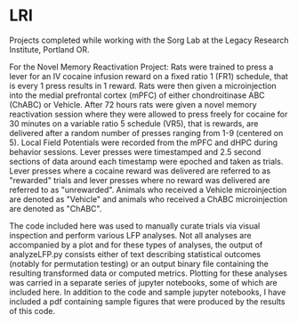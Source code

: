 # LRI
Projects completed while working with the Sorg Lab at the Legacy Research Institute, Portland OR.

For the Novel Memory Reactivation Project:
Rats were trained to press a lever for an IV cocaine infusion reward on a fixed ratio 1 (FR1) schedule, that is every 1 press results in 1 reward. Rats were then given a microinjection into the medial prefrontal cortex (mPFC) of either chondroitinase ABC (ChABC) or Vehicle. After 72 hours rats were given a novel memory reactivation session where they were allowed to press freely for cocaine for 30 minutes on a variable ratio 5 schedule (VR5), that is rewards, are delivered after a random number of presses ranging from 1-9 (centered on 5). Local Field Potentials were recorded from the mPFC and dHPC during behavior sessions. Lever presses were timestamped and 2.5 second sections of data around each timestamp were epoched and taken as trials. Lever presses where a cocaine reward was delivered are referred to as "rewarded" trials and lever presses where no reward was delivered are referred to as "unrewarded". Animals who received a Vehicle microinjection are denoted as "Vehicle" and animals who received a ChABC microinjection are denoted as "ChABC". 

The code included here was used to manually curate trials via visual inspection and perform various LFP analyses. Not all analyses are accompanied by a plot and for these types of analyses, the output of analyzeLFP.py consists either of text describing statistical outcomes (notably for permutation testing) or an output binary file containing the resulting transformed data or computed metrics. Plotting for these analyses was carried in a separate series of jupyter notebooks, some of which are included here. In addition to the code and sample jupyter notebooks, I have included a pdf containing sample figures that were produced by the results of this code. 
